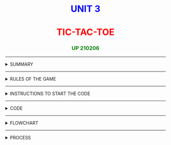 # **<center> <span style="color: blue;">UNIT 3</span>**

# **<center> <span style="color: red;">TIC-TAC-TOE</span>**
### **<center> <span style="color: green;"> UP 210206</span>**

***

<details>
<summary>  SUMMARY  </summary>
<br>

#### **In this unit we learned how to use functions on our code, this mean that we can make a large code, more easy to understand, by section it in little programs call "functions", these functions help us to have a better understanding of the program and to improve his functionality. In this case we simulate the game of the cat, a famous game that its about to fill a row, a column or a veritcal line trrough a board of 3x3, this mean that it has 9 different boxes to make our game.**



</details>

***

<details>
<summary>  RULES OF THE GAME  </summary>
<br>

1. The game board it's divided on a grid of nine boxes
2. The game has two players, no matter who starts first
3. Every player has the chance to fill one box at the time 
4. The first player to fill a column, a row or a vertical line of 3 boxes wins
5. it's common to use an "o" or a "x" for a record.
  

</details>

***

<details>
<summary>  INSTRUCTIONS TO START THE CODE </summary>
<br>

1. 

</details>

***

<details>
<summary>  CODE </summary>
<br>

```c++
/*
Author: Jorge Santacruz
Date: 7/nov/22
description: 
*/

/*  DISPLAY OF THE PROGRAM

     1 | 2 | 3
    ---|---|---
     4 | 5 | 6  
    ---|---|---
     7 | 8 | 9

*/

#include <iostream>
#include<time.h>
#include<time.h>




using namespace std;

void createBoard (int);
int selectPlay ();
bool checkPlay (int play);
void insertPlay(int play);
bool checkWinner(bool);
int selectPlayCPU ();
void insertPlayCpu(int play);
void cpuPlay ();
void gotoxy(int x,int y);

char game[3][3];
char gameArea[3][3]={{'1','2','3'},{'4','5','6'},{'7','8','9'}};
int turnPlayer= 0;


int main(){
    int op=0,board,play=0;
    bool box=true,winner=false;
    
    gotoxy(62,4);
    cout<<"----------GAME OF THE CAT----------"<<endl<<endl;
    gotoxy(70,6);
    cout<<"SELECT YOUR OPONENT"<<endl<<endl;
    gotoxy(70,8);
    cout<<"1.......PLAYER 2"<<endl;
    gotoxy(70,9);
    cout<<"2.......CPU"<<endl;
    gotoxy(70,10);
    cin >>op;

    createBoard(board);

    if(op==1){

        do{
        play=selectPlay();
        box=checkPlay(play);
            if(box==true){
            
                do
                {
                    cout << "INVALID GAME! TRY AGAIN"<<endl;
                    break;
                } while (box == true);
            
            }
            else if (box == false){

                system("clear");
                insertPlay(play);
                createBoard(board);
                turnPlayer++;
            }
            winner=checkWinner(winner);

        }while (turnPlayer<=9 && winner==false);

               
            if (turnPlayer<10){
                if (turnPlayer % 2 == 0){
                    cout << "PLAYER 2 WINS"<<endl;
                }
                else{
                    cout << "PLAYER 1 WINS"<<endl;
                }
            } 
            else{
                cout << "WE HAVE A TIE"<<endl;
            }


    }
    else if(op==2){

        if(turnPlayer%2!=0){

            do{
                 play=selectPlay();
                box=checkPlay(play);
                if(box==true){
            
                do{
                    cout << "INVALID GAME! TRY AGAIN"<<endl;
                    break;
                } while (box == true);
            
            }
            else if (box == false){

                system("clear");
                insertPlay(play);
                createBoard(board);
                turnPlayer++;
            }
            winner=checkWinner(winner);
    

            }while(turnPlayer<=9 && winner==false);

            if (turnPlayer<10){
                    if (turnPlayer % 2 == 0){
                        cout << "CPU WINS"<<endl;
                    }
                    else{
                        cout << "PLAYER 1 WINS"<<endl;
                    }
                } 
                else{
                    cout << "WE HAVE A TIE"<<endl;
                }
        }
   
    }
           

    return 0;

}

void createBoard (int){

      int x = 0, y = 0;
    for (int row = 0; row < 5; row++)
    {
        for (int col = 0; col < 9; col++)
        {
            if (row == 1 || row == 3)
            {
                cout << "-";
            }
            else if (col == 1 || col == 4 || col == 7)
            {
                cout << gameArea[x][y];
                y++;
            }
            else
            {
                cout << " ";
            }
            if (col == 2 || col == 5)
            {
                cout << "|";
            }
        }
        cout <<endl;
        if (row % 2 == 0)
        {
            x++;
        }

        y = 0;
    }
 cout<<endl;

}

int selectPlay(){
    int turn=0;
    int gamer;

    

     do{
        if(turnPlayer%2==0){
            gamer=1;
        }
        else{
            gamer=2;
        }

        cout << "PLAYER " << gamer <<" Select your play: 1-9 : "<<endl;
        cin >> turn;
    } while (turn < 0 || turn > 9);

    return turn;

}

bool checkPlay(int play){
     int row = play / 10, col = play - 1;
    if (gameArea[row][col] == 'X' || gameArea[row][col] == 'O')
    {
        return true;
    }
    else
    {
        return false;
    }
}

void insertPlay(int play){
    if (turnPlayer % 2 == 0)
    {
        int row = play / 10, col = play - 1;
        gameArea[row][col] = 'O';
    }
    else
    {
        int row = play / 10, col = play - 1;
        gameArea[row][col] = 'X';
    }

}

bool checkWinner(bool){
    int punto = 0;
    bool checkWinner = false;
    for (int box = 0; box < 3; box++)
    {
        if ((gameArea[0][box] == gameArea[1][box]) && (gameArea[0][box] == gameArea[2][box]))
        {
            checkWinner = true;
            break;
        }
        else if ((gameArea[box][0] == gameArea[box][1]) && (gameArea[box][0] == gameArea[box][2]))
        {
            checkWinner = true;
            break;
        }
        else if ((gameArea[box][box] == gameArea[box+1][box+1]) && (gameArea[box][box] == gameArea[box+2][box+2]))
        {
            checkWinner = true;
            break;
        }
        else if ((gameArea[2][0] == gameArea[1][1]) && (gameArea[2][0] == gameArea[0][2]))
        {
            checkWinner = true;
            break;
        }
    }
    return checkWinner;
}

int selectPlayCPU(){
    int turn=0;

    do{

        cout << "PLAYER 1 "  <<" Select your play: 1-9 : "<<endl;
        cin >> turn;
    } while (turn < 0 || turn > 9);

    return turn;

}

void insertPlayCpu(int play){
    
        int row = play / 10, col = play - 1;
        gameArea[row][col] = 'O';
}

void cpuPlay(){

    bool box=true;
    
        for(int row=0;row<3;row++){
            for(int col=0;col<3;col++){
                if(gameArea[row][col]){

                }
                
            }
        }

        

   



    
    turnPlayer++;
}

void gotoxy (int x,int y){
    cout<<"\033["<<y<<";"<<x<<"f";
}


```
  

</details>

***
<details>
<summary>  FLOWCHART </summary>
<br>

![ERROR]()
  

</details>



***



<details>
<summary>  PROCESS </summary>
<br>

*First lets introudce what kind of game we want in this case with another user*

![ERROR](https://github.com/Up210206a/up210206_cpp/blob/main/U3/IMAGES/SELECTPLAY.png)

*Now lets simulate a game and say that P1 wants the box 1 and then the box 2*

![ERROR](https://github.com/Up210206a/up210206_cpp/blob/main/U3/IMAGES/P13.png)

*Finally lets say that the P1 wins with the boxes 1,2 and 3:*

![ERROR](https://github.com/Up210206a/up210206_cpp/blob/main/U3/IMAGES/P1WINS.png)

  

</details>



